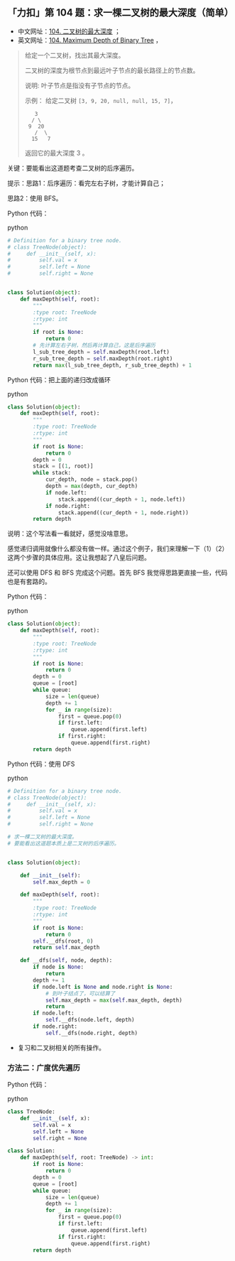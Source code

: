 ## 「力扣」第 104 题：求一棵二叉树的最大深度（简单）

- 中文网址：[104. 二叉树的最大深度](https://leetcode-cn.com/problems/maximum-depth-of-binary-tree/description/) ；
- 英文网址：[104. Maximum Depth of Binary Tree](https://leetcode.com/problems/maximum-depth-of-binary-tree/description/) ，

> 给定一个二叉树，找出其最大深度。
>
> 二叉树的深度为根节点到最远叶子节点的最长路径上的节点数。
>
> 说明: 叶子节点是指没有子节点的节点。
>
> 示例：
> 给定二叉树 `[3, 9, 20, null, null, 15, 7]`，
>
> ```
>    3
>   / \
>  9  20
>    /  \
>   15   7
> ```
>
> 返回它的最大深度 3 。

关键：要能看出这道题考查二叉树的后序遍历。

提示：思路1：后序遍历：看完左右子树，才能计算自己；

思路2：使用 BFS。

Python 代码：

python

```python
# Definition for a binary tree node.
# class TreeNode(object):
#     def __init__(self, x):
#         self.val = x
#         self.left = None
#         self.right = None


class Solution(object):
    def maxDepth(self, root):
        """
        :type root: TreeNode
        :rtype: int
        """
        if root is None:
            return 0
        # 先计算左右子树，然后再计算自己，这是后序遍历
        l_sub_tree_depth = self.maxDepth(root.left)
        r_sub_tree_depth = self.maxDepth(root.right)
        return max(l_sub_tree_depth, r_sub_tree_depth) + 1
```

Python 代码：把上面的递归改成循环

python

```python
class Solution(object):
    def maxDepth(self, root):
        """
        :type root: TreeNode
        :rtype: int
        """
        if root is None:
            return 0
        depth = 0
        stack = [(1, root)]
        while stack:
            cur_depth, node = stack.pop()
            depth = max(depth, cur_depth)
            if node.left:
                stack.append((cur_depth + 1, node.left))
            if node.right:
                stack.append((cur_depth + 1, node.right))
        return depth
```

说明：这个写法看一看就好，感觉没啥意思。

感觉递归调用就像什么都没有做一样。通过这个例子，我们来理解一下（1）（2）这两个步骤的具体应用。这让我想起了八皇后问题。

还可以使用 DFS 和 BFS 完成这个问题。首先 BFS 我觉得思路更直接一些，代码也是有套路的。

Python 代码：

python

```python
class Solution(object):
    def maxDepth(self, root):
        """
        :type root: TreeNode
        :rtype: int
        """
        if root is None:
            return 0
        depth = 0
        queue = [root]
        while queue:
            size = len(queue)
            depth += 1
            for _ in range(size):
                first = queue.pop(0)
                if first.left:
                    queue.append(first.left)
                if first.right:
                    queue.append(first.right)
        return depth
```

Python 代码：使用 DFS

python

```python
# Definition for a binary tree node.
# class TreeNode(object):
#     def __init__(self, x):
#         self.val = x
#         self.left = None
#         self.right = None

# 求一棵二叉树的最大深度。
# 要能看出这道题本质上是二叉树的后序遍历。


class Solution(object):

    def __init__(self):
        self.max_depth = 0

    def maxDepth(self, root):
        """
        :type root: TreeNode
        :rtype: int
        """
        if root is None:
            return 0
        self.__dfs(root, 0)
        return self.max_depth

    def __dfs(self, node, depth):
        if node is None:
            return
        depth += 1
        if node.left is None and node.right is None:
            # 到叶子结点了，可以结算了
            self.max_depth = max(self.max_depth, depth)
            return
        if node.left:
            self.__dfs(node.left, depth)
        if node.right:
            self.__dfs(node.right, depth)
```

- 复习和二叉树相关的所有操作。

### 方法二：广度优先遍历

Python 代码：

python

```python
class TreeNode:
    def __init__(self, x):
        self.val = x
        self.left = None
        self.right = None

class Solution:
    def maxDepth(self, root: TreeNode) -> int:
        if root is None:
            return 0
        depth = 0
        queue = [root]
        while queue:
            size = len(queue)
            depth += 1
            for _ in range(size):
                first = queue.pop(0)
                if first.left:
                    queue.append(first.left)
                if first.right:
                    queue.append(first.right)
        return depth
```